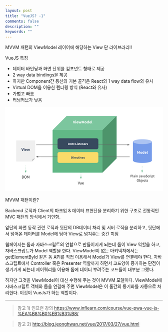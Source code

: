 ```yaml
---
layout: post
title: "VueJS? -1"
comments: false
description: ""
keywords: ""
---
```


MVVM 패턴의 ViewModel 레이어에 해당하는 View 단 라이브러리!!

VueJS 특징
- 데이터 바인딩과 화면 단위를 컴포넌트 형태로 제공
- 2 way data bindings을 제공
- 하지만 Component간 통신의 기본 골격은 React의 1 way data flow와 유사
- Virtual DOM을 이용한 렌더링 방식 (React와 유사)
- 가볍고 빠름
- 러닝커브가 낮음


![mvvm](/images/vue/vue-mvvm.png)

MVVM 패턴이란?

Backend 로직과 Client의 마크업 & 데이터 표현단을 분리하기 위한 구조로 전통적인 MVC 패턴의 방식에서 기인함.

앞단의 화면 동작 관련 로직과 뒷단의 DB데이터 처리 및 서버 로직을 분리하고, 뒷단에서 넘어온 데이터를 Model에 담아 View로 넘겨주는 중간 지점


웹페이지는 돔과 자바스크립트의 연합으로 만들어지게 되는데 돔이 View 역할을 하고, 자바스크립트가 Model 역할을 한다. ViewModel이 없는 아키텍처에서는 getElementById 같은 돔 API를 직접 이용해서 Model과 View를 연결해야 한다. 자바스크립트에서 Controller 혹은 Presenter 역할까지 하면서 코드양이 증가하는 단점이 생기기게 되는데 제이쿼리를 이용해 돔에 데이터 뿌려주는 코드들이 대부분 그랬다.

하지만 그것을 ViewModel이 대신 수행해 주는 것이 MVVM 모델이다. ViewModel에 자바스크립트 객체와 돔을 연결해 주면 ViewModel은 이 둘간의 동기화를 자동으로 처리한다. 이것이 VueJs가 하는 역할이다.




----
> 참고 1) 인프런 강의 https://www.inflearn.com/course/vue-pwa-vue-js-%EA%B8%B0%EB%B3%B8/

> 참고 2) http://blog.jeonghwan.net/vue/2017/03/27/vue.html
